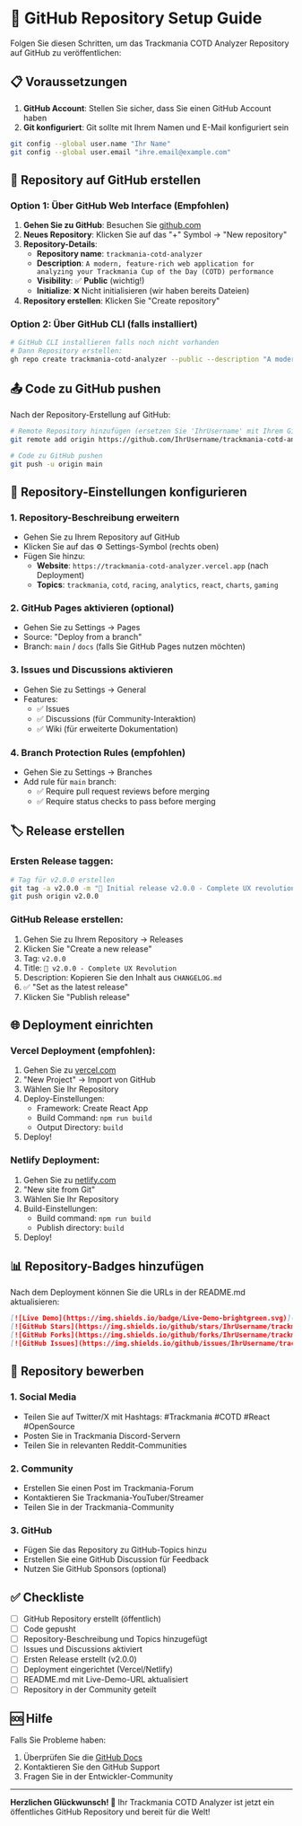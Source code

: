 # 🚀 GitHub Repository Setup Guide

Folgen Sie diesen Schritten, um das Trackmania COTD Analyzer Repository auf GitHub zu veröffentlichen:

## 📋 Voraussetzungen

1. **GitHub Account**: Stellen Sie sicher, dass Sie einen GitHub Account haben
2. **Git konfiguriert**: Git sollte mit Ihrem Namen und E-Mail konfiguriert sein

```bash
git config --global user.name "Ihr Name"
git config --global user.email "ihre.email@example.com"
```

## 🔧 Repository auf GitHub erstellen

### Option 1: Über GitHub Web Interface (Empfohlen)

1. **Gehen Sie zu GitHub**: Besuchen Sie [github.com](https://github.com)
2. **Neues Repository**: Klicken Sie auf das "+" Symbol → "New repository"
3. **Repository-Details**:
   - **Repository name**: `trackmania-cotd-analyzer`
   - **Description**: `A modern, feature-rich web application for analyzing your Trackmania Cup of the Day (COTD) performance`
   - **Visibility**: ✅ **Public** (wichtig!)
   - **Initialize**: ❌ Nicht initialisieren (wir haben bereits Dateien)
4. **Repository erstellen**: Klicken Sie "Create repository"

### Option 2: Über GitHub CLI (falls installiert)

```bash
# GitHub CLI installieren falls noch nicht vorhanden
# Dann Repository erstellen:
gh repo create trackmania-cotd-analyzer --public --description "A modern, feature-rich web application for analyzing your Trackmania Cup of the Day (COTD) performance"
```

## 📤 Code zu GitHub pushen

Nach der Repository-Erstellung auf GitHub:

```bash
# Remote Repository hinzufügen (ersetzen Sie 'IhrUsername' mit Ihrem GitHub Username)
git remote add origin https://github.com/IhrUsername/trackmania-cotd-analyzer.git

# Code zu GitHub pushen
git push -u origin main
```

## 🎯 Repository-Einstellungen konfigurieren

### 1. Repository-Beschreibung erweitern
- Gehen Sie zu Ihrem Repository auf GitHub
- Klicken Sie auf das ⚙️ Settings-Symbol (rechts oben)
- Fügen Sie hinzu:
  - **Website**: `https://trackmania-cotd-analyzer.vercel.app` (nach Deployment)
  - **Topics**: `trackmania`, `cotd`, `racing`, `analytics`, `react`, `charts`, `gaming`

### 2. GitHub Pages aktivieren (optional)
- Gehen Sie zu Settings → Pages
- Source: "Deploy from a branch"
- Branch: `main` / `docs` (falls Sie GitHub Pages nutzen möchten)

### 3. Issues und Discussions aktivieren
- Gehen Sie zu Settings → General
- Features:
  - ✅ Issues
  - ✅ Discussions (für Community-Interaktion)
  - ✅ Wiki (für erweiterte Dokumentation)

### 4. Branch Protection Rules (empfohlen)
- Gehen Sie zu Settings → Branches
- Add rule für `main` branch:
  - ✅ Require pull request reviews before merging
  - ✅ Require status checks to pass before merging

## 🏷️ Release erstellen

### Ersten Release taggen:
```bash
# Tag für v2.0.0 erstellen
git tag -a v2.0.0 -m "🚀 Initial release v2.0.0 - Complete UX revolution"
git push origin v2.0.0
```

### GitHub Release erstellen:
1. Gehen Sie zu Ihrem Repository → Releases
2. Klicken Sie "Create a new release"
3. Tag: `v2.0.0`
4. Title: `🚀 v2.0.0 - Complete UX Revolution`
5. Description: Kopieren Sie den Inhalt aus `CHANGELOG.md`
6. ✅ "Set as the latest release"
7. Klicken Sie "Publish release"

## 🌐 Deployment einrichten

### Vercel Deployment (empfohlen):
1. Gehen Sie zu [vercel.com](https://vercel.com)
2. "New Project" → Import von GitHub
3. Wählen Sie Ihr Repository
4. Deploy-Einstellungen:
   - Framework: Create React App
   - Build Command: `npm run build`
   - Output Directory: `build`
5. Deploy!

### Netlify Deployment:
1. Gehen Sie zu [netlify.com](https://netlify.com)
2. "New site from Git"
3. Wählen Sie Ihr Repository
4. Build-Einstellungen:
   - Build command: `npm run build`
   - Publish directory: `build`
5. Deploy!

## 📊 Repository-Badges hinzufügen

Nach dem Deployment können Sie die URLs in der README.md aktualisieren:

```markdown
[![Live Demo](https://img.shields.io/badge/Live-Demo-brightgreen.svg)](https://ihr-deployment-url.vercel.app)
[![GitHub Stars](https://img.shields.io/github/stars/IhrUsername/trackmania-cotd-analyzer.svg)](https://github.com/IhrUsername/trackmania-cotd-analyzer/stargazers)
[![GitHub Forks](https://img.shields.io/github/forks/IhrUsername/trackmania-cotd-analyzer.svg)](https://github.com/IhrUsername/trackmania-cotd-analyzer/network)
[![GitHub Issues](https://img.shields.io/github/issues/IhrUsername/trackmania-cotd-analyzer.svg)](https://github.com/IhrUsername/trackmania-cotd-analyzer/issues)
```

## 🎉 Repository bewerben

### 1. Social Media
- Teilen Sie auf Twitter/X mit Hashtags: #Trackmania #COTD #React #OpenSource
- Posten Sie in Trackmania Discord-Servern
- Teilen Sie in relevanten Reddit-Communities

### 2. Community
- Erstellen Sie einen Post im Trackmania-Forum
- Kontaktieren Sie Trackmania-YouTuber/Streamer
- Teilen Sie in der Trackmania-Community

### 3. GitHub
- Fügen Sie das Repository zu GitHub-Topics hinzu
- Erstellen Sie eine GitHub Discussion für Feedback
- Nutzen Sie GitHub Sponsors (optional)

## ✅ Checkliste

- [ ] GitHub Repository erstellt (öffentlich)
- [ ] Code gepusht
- [ ] Repository-Beschreibung und Topics hinzugefügt
- [ ] Issues und Discussions aktiviert
- [ ] Ersten Release erstellt (v2.0.0)
- [ ] Deployment eingerichtet (Vercel/Netlify)
- [ ] README.md mit Live-Demo-URL aktualisiert
- [ ] Repository in der Community geteilt

## 🆘 Hilfe

Falls Sie Probleme haben:
1. Überprüfen Sie die [GitHub Docs](https://docs.github.com)
2. Kontaktieren Sie den GitHub Support
3. Fragen Sie in der Entwickler-Community

---

**Herzlichen Glückwunsch! 🎉**
Ihr Trackmania COTD Analyzer ist jetzt ein öffentliches GitHub Repository und bereit für die Welt!
